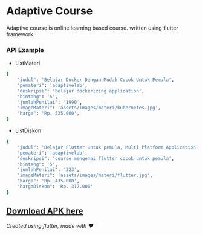 # Adaptive Course

Adaptive course is online learning based course. written using flutter framework.

### API Example

- ListMateri
```bash
{
    "judul": 'Belajar Docker Dengan Mudah Cocok Untuk Pemula',
    "pemateri": 'adaptivelab',
    "deskripsi": 'belajar dockerizing application',
    "bintang": '5',
    "jumlahPenilai": '1990',
    "imageMateri": 'assets/images/materi/kubernetes.jpg',
    "harga": 'Rp. 535.000',
}
```

- ListDiskon
```bash
{
    "judul": 'Belajar Flutter untuk pemula, Multi Platform Application',
    "pemateri": 'adaptivelab',
    "deskripsi": 'course mengenai flutter cocok untuk pemula',
    "bintang": '5',
    "jumlahPenilai": '323',
    "imageMateri": 'assets/images/materi/flutter.jpg',
    "harga": 'Rp. 435.000',
    "hargaDiskon": 'Rp. 317.000'
}
```

## [Download APK here](https://drive.google.com/file/d/1A-LIR55amPdDwBX4nXEIXYdY_ZrcNlEC/view?usp=sharing)

  
*Created using flutter, made with ❤️*
